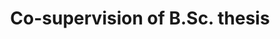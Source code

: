 ---
title: "Co-supervision of B.Sc. thesis"
#course: "Digital and Optimal Control"
collection: teaching
category: supervision
#permalink: /teaching/2014-spring-teaching-1
venue: "Aalto University"
starting_date: 2025-01-01
ending_date: 2025-06-15
description: 'Thesis title: <i>Variational inference approaches to Bayesian optimal experimental design</i>, Aditya Agrawal.'
---